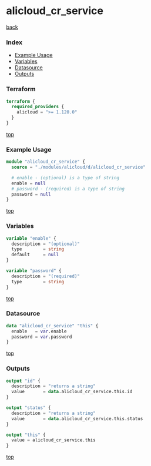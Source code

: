 # alicloud_cr_service

[back](../alicloud.md)

### Index

- [Example Usage](#example-usage)
- [Variables](#variables)
- [Datasource](#datasource)
- [Outputs](#outputs)

### Terraform

```terraform
terraform {
  required_providers {
    alicloud = ">= 1.120.0"
  }
}
```

[top](#index)

### Example Usage

```terraform
module "alicloud_cr_service" {
  source = "./modules/alicloud/d/alicloud_cr_service"

  # enable - (optional) is a type of string
  enable = null
  # password - (required) is a type of string
  password = null
}
```

[top](#index)

### Variables

```terraform
variable "enable" {
  description = "(optional)"
  type        = string
  default     = null
}

variable "password" {
  description = "(required)"
  type        = string
}
```

[top](#index)

### Datasource

```terraform
data "alicloud_cr_service" "this" {
  enable   = var.enable
  password = var.password
}
```

[top](#index)

### Outputs

```terraform
output "id" {
  description = "returns a string"
  value       = data.alicloud_cr_service.this.id
}

output "status" {
  description = "returns a string"
  value       = data.alicloud_cr_service.this.status
}

output "this" {
  value = alicloud_cr_service.this
}
```

[top](#index)